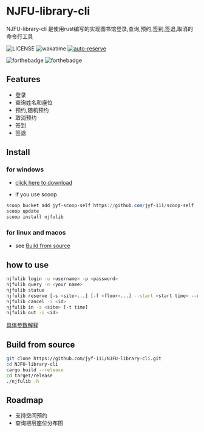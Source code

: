# NJFU-library-cli

NJFU-library-cli 是使用rust编写的实现图书馆登录,查询,预约,签到,签退,取消的命令行工具

![LICENSE](https://img.shields.io/badge/LICENSE-MIT-yellow)
![wakatime](https://wakatime.com/badge/user/cfee0eb2-658b-4917-a1ed-9801e76b961f/project/896c2bad-d07b-4cfd-bf71-35a4cb5d13dc.svg)
[![auto-reserve](https://github.com/jyf-111/NJFU-library-cli/actions/workflows/auto-reserve.yml/badge.svg)](https://github.com/jyf-111/NJFU-library-cli/actions/workflows/auto-reserve.yml)

![forthebadge](https://forthebadge.com/images/badges/made-with-rust.svg)
![forthebadge](https://forthebadge.com/images/badges/built-with-love.svg)

## Features

- 登录
- 查询姓名和座位
- 预约,随机预约
- 取消预约
- 签到
- 签退

## Install

### for windows

- [click here to download](https://github.com/jyf-111/NJFU-library-cli/releases/)

- if you use scoop

```powershell
scoop bucket add jyf-scoop-self https://github.com/jyf-111/scoop-self
scoop update
scoop install njfulib
```

### for linux and macos

- see [Build from source](#Build-from-source)

## how to use

```bash
njfulib login -u <username> -p <password>
njfulib query -n <your name>
njfulib statue
njfulib reserve [-s <site>...] [-f <floor>...] --start <start time> --end <end time> -r 30
njfulib cancel -i <id>
njfulib in -s <site> [-t time]
njfulib out -i <id>
```

[具体参数解释](https://github.com/jyf-111/NJFU-library-cli/wiki/参数解释)

## Build from source

```bash
git clone https://github.com/jyf-111/NJFU-library-cli.git
cd NJFU-library-cli
cargo build --release
cd target/release
./njfulib -h
```

## Roadmap

- 支持空间预约
- 查询楼层座位分布图
